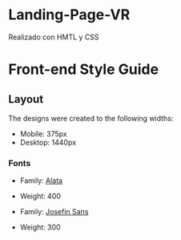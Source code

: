 # Landing-Page-VR
Realizado con HMTL y CSS

# Front-end Style Guide

## Layout

The designs were created to the following widths:

- Mobile: 375px
- Desktop: 1440px

### Fonts

- Family: [Alata](https://fonts.google.com/specimen/Alata)
- Weight: 400

- Family: [Josefin Sans](https://fonts.google.com/specimen/Josefin+Sans)
- Weight: 300
